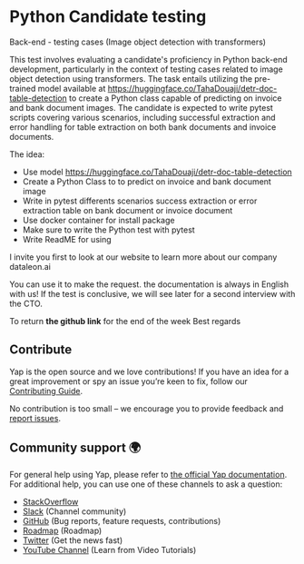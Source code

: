 # Python Candidate testing
Back-end - testing cases (Image object detection with transformers)

This test involves evaluating a candidate's proficiency in Python back-end development, particularly in the context of testing cases related to image object detection using transformers. The task entails utilizing the pre-trained model available at https://huggingface.co/TahaDouaji/detr-doc-table-detection to create a Python class capable of predicting on invoice and bank document images. The candidate is expected to write pytest scripts covering various scenarios, including successful extraction and error handling for table extraction on both bank documents and invoice documents.

The idea:
- Use model https://huggingface.co/TahaDouaji/detr-doc-table-detection
- Create a Python Class to to predict on invoice and bank document image
- Write in pytest differents scenarios success extraction or error extraction table on bank document or invoice document
- Use docker container for install package
- Make sure to write the Python test with pytest
- Write ReadME for using

I invite you first to look at our website to learn more about our company dataleon.ai

You can use it to make the request. the documentation is always in English with us!
If the test is conclusive, we will see later for a second interview with the CTO.

To return **the github link** for the end of the week
Best regards

## Contribute
Yap is the open source and we love contributions! If you have an idea for a great improvement or spy an issue you’re keen to fix, follow our [Contributing Guide](https://github.com/youngapp/yap/blob/master/CONTRIBUTING.md).

No contribution is too small – we encourage you to provide feedback and [report issues](https://github.com/youngapp/yap/issues).

## Community support 🌍
For general help using Yap, please refer to [the official Yap documentation](https://manual.youngapp.co/community/). For additional help, you can use one of these channels to ask a question:
- [StackOverflow](http://stackoverflow.com/questions/tagged/yap)
- [Slack](https://join.slack.com/t/yapcommunity/shared_invite/enQtOTA2NTcxNjc1OTI2LTA3YmNjMWRhY2E1NjdkODE2MjU4ZTcxZmU0ZmYyMzkyMDliYjM3Nzk4YzI1NTEzYjA1MjYxNWJlNGFlMjIzMDY) (Channel community)
- [GitHub](https://github.com/youngapp/yap) (Bug reports, feature requests, contributions)
- [Roadmap](https://github.com/youngapp/yap/projects/1) (Roadmap)
- [Twitter](https://twitter.com/youngapp_pf) (Get the news fast)
- [YouTube Channel](https://www.youtube.com/channel/UCPY1PeAXPQIgo29e4Z9u5cA) (Learn from Video Tutorials)
